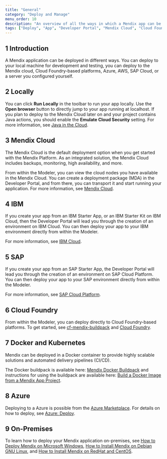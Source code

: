 ```yaml
---
title: "General"
category: "Deploy and Manage"
menu_order: 10
description: "An overview of all the ways in which a Mendix app can be deployed"
tags: ["Deploy", "App", "Developer Portal", "Mendix Cloud", "Cloud Foundry", "Azure", "Docker", "IBM", "SAP", "On-premises", "Kubernetes"]
---
```


## 1 Introduction

A Mendix application can be deployed in different ways. You can deploy to your local machine for development and testing, you can deploy to the Mendix cloud, Cloud Foundry-based platforms, Azure, AWS, SAP Cloud, or a server you configured yourself.

## 2 Locally

You can click **Run Locally** in the toolbar to run your app locally. Use the **Open browser** button to directly jump to your app running at localhost. If you plan to deploy to the Mendix Cloud later on and your project contains Java actions, you should enable the **Emulate Cloud Security** setting. For more information, see [Java in the Cloud](java-in-the-cloud).

## 3 Mendix Cloud

The Mendix Cloud is the default deployment option when you get started with the Mendix Platform. As an integrated solution, the Mendix Cloud includes backups, monitoring, high availability, and more.

From within the Modeler, you can view the cloud nodes you have available in the Mendix Cloud. You can create a deployment package (MDA) in the Developer Portal, and from there, you can transport it and start running your application. For more information, see [Mendix Cloud](/deployment/mendixcloud/).

## 4 IBM

If you create your app from an IBM Starter App, or an IBM Starter Kit on IBM Cloud, then the Developer Portal will lead you through the creation of an environment on IBM Cloud. You can then deploy your app to your IBM environment directly from within the Modeler.

For more information, see [IBM Cloud](ibm-cloud).

## 5 SAP

If you create your app from an SAP Starter App, the Developer Portal will lead you through the creation of an environment on SAP Cloud Platform. You can then deploy your app to your SAP environment directly from within the Modeler.

For more information, see [SAP Cloud Platform](sap-cloud-platform).

## 6 Cloud Foundry

From within the Modeler, you can deploy directly to Cloud Foundry-based platforms. To get started, see [cf-mendix-buildpack](https://github.com/mendix/cf-mendix-buildpack) and [Cloud Foundry](cloud-foundry-deploy).

## 7 Docker and Kubernetes

Mendix can be deployed in a Docker container to provide highly scalable solutions and automated delivery pipelines (CI/CD).

The Docker buildpack is available here: [Mendix Docker Buildpack](https://github.com/mendix/docker-mendix-buildpack) and instructions for using the buildpack are available here: [Build a Docker Image from a Mendix App Project](/developerportal/deploy/docker-deploy).

## 8 Azure

Deploying to a Azure is possible from the [Azure Marketplace](https://azure.microsoft.com/en-us/marketplace/partners/mendix/mendix-pro/). For details on how to deploy, see [Azure: Deploy](azure-deploy).

## 9 On-Premises

To learn how to deploy your Mendix application on-premises, see [How to Deploy Mendix on Microsoft Windows](/deployment/on-premises/deploy-mendix-on-microsoft-windows), [How to Install Mendix on Debian GNU Linux](/deployment/on-premises/installing-mendix-on-debian-gnu-linux), and [How to Install Mendix on RedHat and CentOS](/deployment/on-premises/installing-mendix-on-redhat-and-centos).
